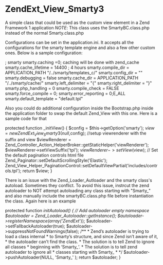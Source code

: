 ZendExt_View_Smarty3
====================

A simple class that could be used as the custom view element in a Zend Framework 1 application
*NOTE*: This class uses the SmartyBC.class.php instead of the normal Smarty.class.php 


Configurations can be set in the application.ini. It accepts all the configurations for the smarty template engine
 and also a few other custom ones. Below is a sample configuration:

; smarty
smarty.caching =0; caching will be done with zend_cache
smarty.cache_lifetime = 14400 ; 4 hours
smarty.compile_dir = APPLICATION_PATH "/../smarty/templates_c/"
smarty.config_dir = ""
smarty.debugging = false
smarty.cache_dir = APPLICATION_PATH "/../smarty/cache/"
smarty.left_delimiter = "{"
smarty.right_delimiter = "}"
smarty.php_handling = 0
smarty.compile_check = FALSE
smarty.force_compile = 0;
smarty.error_reporting = 0;E_ALL
smarty.default_template = "default.tpl"

Also you could do additional configuration inside the Bootstrap.php inside the application folder to swap the 
default Zend_View with this one. Here is a sample code for that

protected function _initView()
{
		$config = $this->getOption('smarty');
		$view = new ZendExt_View_Smarty3(null,$config);
		//setup viewrenderer with the suffix and view
		$viewRenderer = Zend_Controller_Action_HelperBroker::getStaticHelper('viewRenderer');
		$viewRenderer->setViewSuffix('tpl');
		$viewRenderer->setView($view);
		// Set the default pagination controls html file
		Zend_Paginator::setDefaultScrollingStyle('Elastic');
		Zend_View_Helper_PaginationControl::setDefaultViewPartial('includes/controls.tpl');
		return $view;
}

There is an issue with the Zend_Loader_Autloader and the smarty class's autoload. Sometimes they conflict. To avoid 
this issue, instrcut the zend autoloader to NOT attempt autoloading any class starting with "Smarty_" and also 
manually include the smartyBC.class.php file before instantiation the class. Again here is an example

protected function _initAutoload()
  {
		// Add autoloader empty namespace
		$autoloader = Zend_Loader_Autoloader::getInstance();
		$autoloader->registerNamespace(array('ZendExt_'));
		$autoloader->setFallbackAutoloader(true);
		$autoloader->suppressNotFoundWarnings(false);
		/**
		 * Zend’s autoloader is trying to load a class internal
		 * to Smarty’s structure, and since Zend isn’t aware of it,
		 * the autoloader can’t find the class.
		 * The solution is to tell Zend to ignore all classes
		 * beginning with ‘Smarty_’.
		 * The solution is to tell zend autoloader to ignore all
		 * classes starting with Smarty_
		 *
		 */
		$autoloader->pushAutoloader(NULL, 'Smarty_' );
		return $autoloader;
	}

